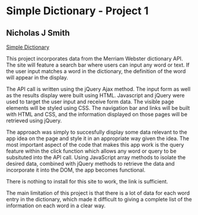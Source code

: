 # Simple Dictionary - Project 1
## Nicholas J Smith

[Simple Dictionary](https://simpledictionary.onrender.com/)


This project incorporates data from the Merriam Webster dictionary API. The site will feature a search bar where users can input any word or text. If the user input matches a word in the dictionary, the definition of the word will appear in the display.

The API call is written using the jQuery Ajax method. The input form as well as the results display were built using HTML. Javascript and jQuery were used to target the user input and receive form data. The visible page elements will be styled using CSS. The navigation bar and links will be built with HTML and CSS, and the information displayed on those pages will be retrieved using jQuery.

The approach was simply to succesfully display some data relevant to the app idea on the page and style it in an appropriate way given the idea. The most important aspect of the code that makes this app work is the query feature within the click function which allows any word or query to be subsituted into the API call. Using JavaScript array methods to isolate the desired data, combined with jQuery methods to retrieve the data and incorporate it into the DOM, the app becomes functional.

There is nothing to install for this site to work, the link is sufficient.

The main limitation of this project is that there is a lot of data for each word entry in the dictionary, which made it difficult to giving a complete list of the information on each word in a clear way.
